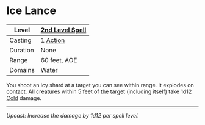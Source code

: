 # Ice Lance

| Level    | [2nd Level Spell](2nd%20Level%20Spells.md)          |
| -------- | --------------------------------------------------- |
| Casting  | 1 [Action](../../../../Game%20Procedures/Action.md) |
| Duration | None                                                |
| Range    | 60 feet, AOE                                        |
| Domains  | [Water](../../../Spell%20Domains/Water.md)          |

You shoot an icy shard at a target you can see within range. It explodes on contact. All creatures within 5 feet of the target (including itself) take 1d12 [Cold](../../../../Damage%20Types/Cold.md) damage.

---
*Upcast: Increase the damage by 1d12 per spell level.*

